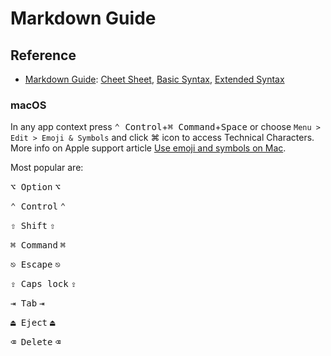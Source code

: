 # Markdown Guide

## Reference
- [Markdown Guide](https://www.markdownguide.org/): [Cheet Sheet](https://www.markdownguide.org/cheat-sheet/), [Basic Syntax](https://www.markdownguide.org/basic-syntax/), [Extended Syntax](https://www.markdownguide.org/extended-syntax/)

### macOS
In any app context press <kbd>⌃ Control</kbd>+<kbd>⌘ Command</kbd>+<kbd>Space</kbd> or choose `Menu > Edit > Emoji & Symbols` and click ⌘ icon to access Technical Characters. More info on Apple support article [Use emoji and symbols on Mac](https://support.apple.com/guide/mac-help/use-emoji-and-symbols-on-mac-mchlp1560/mac).

Most popular are:

<kbd>⌥ Option</kbd> <kbd>⌥</kbd>

<kbd>⌃ Control</kbd> <kbd>⌃</kbd>

<kbd>⇧ Shift</kbd> <kbd>⇧</kbd>

<kbd>⌘ Command</kbd> <kbd>⌘</kbd>

<kbd>⎋ Escape</kbd> <kbd>⎋</kbd>

<kbd>⇪ Caps lock</kbd> <kbd>⇪</kbd>

<kbd>⇥ Tab</kbd> <kbd>⇥</kbd>

<kbd>⏏︎ Eject</kbd> <kbd>⏏︎</kbd>

<kbd>⌫ Delete</kbd> <kbd>⌫</kbd>

